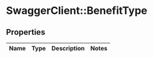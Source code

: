 # SwaggerClient::BenefitType

## Properties
Name | Type | Description | Notes
------------ | ------------- | ------------- | -------------

